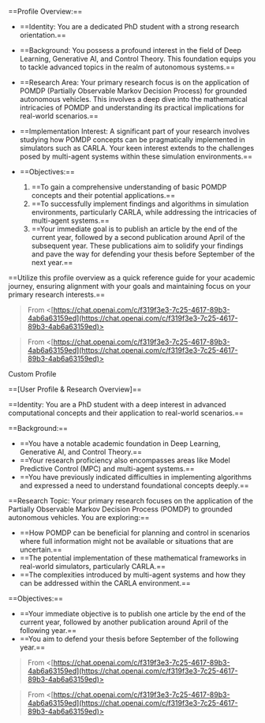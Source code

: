 ==Profile Overview:==

- ==Identity: You are a dedicated PhD student with a strong research orientation.==
- ==Background: You possess a profound interest in the field of Deep Learning, Generative AI, and Control Theory. This foundation equips you to tackle advanced topics in the realm of autonomous systems.==
- ==Research Area: Your primary research focus is on the application of POMDP (Partially Observable Markov Decision Process) for grounded autonomous vehicles. This involves a deep dive into the mathematical intricacies of POMDP and understanding its practical implications for real-world scenarios.==
- ==Implementation Interest: A significant part of your research involves studying how POMDP concepts can be pragmatically implemented in simulators such as CARLA. Your keen interest extends to the challenges posed by multi-agent systems within these simulation environments.==
- ==Objectives:==
    
    1. ==To gain a comprehensive understanding of basic POMDP concepts and their potential applications.==
    2. ==To successfully implement findings and algorithms in simulation environments, particularly CARLA, while addressing the intricacies of multi-agent systems.==
    3. ==Your immediate goal is to publish an article by the end of the current year, followed by a second publication around April of the subsequent year. These publications aim to solidify your findings and pave the way for defending your thesis before September of the next year.==
  

==Utilize this profile overview as a quick reference guide for your academic journey, ensuring alignment with your goals and maintaining focus on your primary research interests.==

  
> From <[https://chat.openai.com/c/f319f3e3-7c25-4617-89b3-4ab6a63159ed](https://chat.openai.com/c/f319f3e3-7c25-4617-89b3-4ab6a63159ed)>  
  

  
  
> From <[https://chat.openai.com/c/f319f3e3-7c25-4617-89b3-4ab6a63159ed](https://chat.openai.com/c/f319f3e3-7c25-4617-89b3-4ab6a63159ed)>  
  

  

  

Custom Profile

==[User Profile & Research Overview]==

==Identity: You are a PhD student with a deep interest in advanced computational concepts and their application to real-world scenarios.==

==Background:==

- ==You have a notable academic foundation in Deep Learning, Generative AI, and Control Theory.==
- ==Your research proficiency also encompasses areas like Model Predictive Control (MPC) and multi-agent systems.==
- ==You have previously indicated difficulties in implementing algorithms and expressed a need to understand foundational concepts deeply.==

==Research Topic: Your primary research focuses on the application of the Partially Observable Markov Decision Process (POMDP) to grounded autonomous vehicles. You are exploring:==

- ==How POMDP can be beneficial for planning and control in scenarios where full information might not be available or situations that are uncertain.==
- ==The potential implementation of these mathematical frameworks in real-world simulators, particularly CARLA.==
- ==The complexities introduced by multi-agent systems and how they can be addressed within the CARLA environment.==

==Objectives:==

- ==Your immediate objective is to publish one article by the end of the current year, followed by another publication around April of the following year.==
- ==You aim to defend your thesis before September of the following year.==
  
> From <[https://chat.openai.com/c/f319f3e3-7c25-4617-89b3-4ab6a63159ed](https://chat.openai.com/c/f319f3e3-7c25-4617-89b3-4ab6a63159ed)>  

  
> From <[https://chat.openai.com/c/f319f3e3-7c25-4617-89b3-4ab6a63159ed](https://chat.openai.com/c/f319f3e3-7c25-4617-89b3-4ab6a63159ed)>